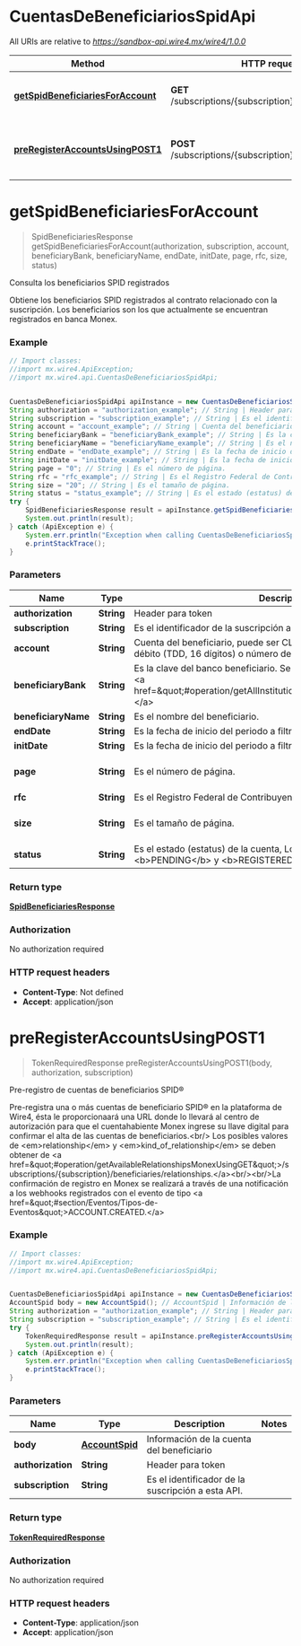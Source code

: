 # CuentasDeBeneficiariosSpidApi

All URIs are relative to *https://sandbox-api.wire4.mx/wire4/1.0.0*

Method | HTTP request | Description
------------- | ------------- | -------------
[**getSpidBeneficiariesForAccount**](CuentasDeBeneficiariosSpidApi.md#getSpidBeneficiariesForAccount) | **GET** /subscriptions/{subscription}/beneficiaries/spid | Consulta los beneficiarios SPID registrados
[**preRegisterAccountsUsingPOST1**](CuentasDeBeneficiariosSpidApi.md#preRegisterAccountsUsingPOST1) | **POST** /subscriptions/{subscription}/beneficiaries/spid | Pre-registro de cuentas de beneficiarios SPID®

<a name="getSpidBeneficiariesForAccount"></a>
# **getSpidBeneficiariesForAccount**
> SpidBeneficiariesResponse getSpidBeneficiariesForAccount(authorization, subscription, account, beneficiaryBank, beneficiaryName, endDate, initDate, page, rfc, size, status)

Consulta los beneficiarios SPID registrados

Obtiene los beneficiarios SPID registrados al contrato relacionado con la suscripción. Los beneficiarios son los que actualmente se encuentran registrados en banca Monex.

### Example
```java
// Import classes:
//import mx.wire4.ApiException;
//import mx.wire4.api.CuentasDeBeneficiariosSpidApi;


CuentasDeBeneficiariosSpidApi apiInstance = new CuentasDeBeneficiariosSpidApi();
String authorization = "authorization_example"; // String | Header para token
String subscription = "subscription_example"; // String | Es el identificador de la suscripción a esta API.
String account = "account_example"; // String | Cuenta del beneficiario, puede ser CLABE (18 dígitos), Tarjeta de débito  (TDD, 16 dígitos) o número de celular (10 dígitos).
String beneficiaryBank = "beneficiaryBank_example"; // String | Es la clave del banco beneficiario. Se puede obtener del catalogo de <a href=\"#operation/getAllInstitutionsUsingGET\">instituciones.</a>
String beneficiaryName = "beneficiaryName_example"; // String | Es el nombre del beneficiario.
String endDate = "endDate_example"; // String | Es la fecha de inicio del periodo a filtrar en formato dd-mm-yyyy.
String initDate = "initDate_example"; // String | Es la fecha de inicio del periodo a filtrar en formato dd-mm-yyyy.
String page = "0"; // String | Es el número de página.
String rfc = "rfc_example"; // String | Es el Registro Federal de Contribuyentes (RFC) del beneficiario.
String size = "20"; // String | Es el tamaño de página.
String status = "status_example"; // String | Es el estado (estatus) de la cuenta, Los valores pueden ser <b>PENDING</b> y <b>REGISTERED</b>.
try {
    SpidBeneficiariesResponse result = apiInstance.getSpidBeneficiariesForAccount(authorization, subscription, account, beneficiaryBank, beneficiaryName, endDate, initDate, page, rfc, size, status);
    System.out.println(result);
} catch (ApiException e) {
    System.err.println("Exception when calling CuentasDeBeneficiariosSpidApi#getSpidBeneficiariesForAccount");
    e.printStackTrace();
}
```

### Parameters

Name | Type | Description  | Notes
------------- | ------------- | ------------- | -------------
 **authorization** | **String**| Header para token |
 **subscription** | **String**| Es el identificador de la suscripción a esta API. |
 **account** | **String**| Cuenta del beneficiario, puede ser CLABE (18 dígitos), Tarjeta de débito  (TDD, 16 dígitos) o número de celular (10 dígitos). | [optional]
 **beneficiaryBank** | **String**| Es la clave del banco beneficiario. Se puede obtener del catalogo de &lt;a href&#x3D;\&quot;#operation/getAllInstitutionsUsingGET\&quot;&gt;instituciones.&lt;/a&gt; | [optional]
 **beneficiaryName** | **String**| Es el nombre del beneficiario. | [optional]
 **endDate** | **String**| Es la fecha de inicio del periodo a filtrar en formato dd-mm-yyyy. | [optional]
 **initDate** | **String**| Es la fecha de inicio del periodo a filtrar en formato dd-mm-yyyy. | [optional]
 **page** | **String**| Es el número de página. | [optional] [default to 0]
 **rfc** | **String**| Es el Registro Federal de Contribuyentes (RFC) del beneficiario. | [optional]
 **size** | **String**| Es el tamaño de página. | [optional] [default to 20]
 **status** | **String**| Es el estado (estatus) de la cuenta, Los valores pueden ser &lt;b&gt;PENDING&lt;/b&gt; y &lt;b&gt;REGISTERED&lt;/b&gt;. | [optional]

### Return type

[**SpidBeneficiariesResponse**](SpidBeneficiariesResponse.md)

### Authorization

No authorization required

### HTTP request headers

 - **Content-Type**: Not defined
 - **Accept**: application/json

<a name="preRegisterAccountsUsingPOST1"></a>
# **preRegisterAccountsUsingPOST1**
> TokenRequiredResponse preRegisterAccountsUsingPOST1(body, authorization, subscription)

Pre-registro de cuentas de beneficiarios SPID®

Pre-registra una o más cuentas de beneficiario SPID® en la plataforma de Wire4, ésta le proporcionaará una URL donde lo llevará al centro de autorización para que el cuentahabiente Monex ingrese su llave digital para confirmar el alta de las cuentas de beneficiarios.&lt;br/&gt; Los posibles valores de &lt;em&gt;relationship&lt;/em&gt; y &lt;em&gt;kind_of_relationship&lt;/em&gt; se deben  obtener de &lt;a href&#x3D;\&quot;#operation/getAvailableRelationshipsMonexUsingGET\&quot;&gt;/subscriptions/{subscription}/beneficiaries/relationships.&lt;/a&gt;&lt;br/&gt;&lt;br/&gt;La confirmación de registro en Monex se realizará a través de una notificación a los webhooks registrados con el evento de tipo &lt;a href&#x3D;\&quot;#section/Eventos/Tipos-de-Eventos\&quot;&gt;ACCOUNT.CREATED.&lt;/a&gt;

### Example
```java
// Import classes:
//import mx.wire4.ApiException;
//import mx.wire4.api.CuentasDeBeneficiariosSpidApi;


CuentasDeBeneficiariosSpidApi apiInstance = new CuentasDeBeneficiariosSpidApi();
AccountSpid body = new AccountSpid(); // AccountSpid | Información de la cuenta del beneficiario
String authorization = "authorization_example"; // String | Header para token
String subscription = "subscription_example"; // String | Es el identificador de la suscripción a esta API.
try {
    TokenRequiredResponse result = apiInstance.preRegisterAccountsUsingPOST1(body, authorization, subscription);
    System.out.println(result);
} catch (ApiException e) {
    System.err.println("Exception when calling CuentasDeBeneficiariosSpidApi#preRegisterAccountsUsingPOST1");
    e.printStackTrace();
}
```

### Parameters

Name | Type | Description  | Notes
------------- | ------------- | ------------- | -------------
 **body** | [**AccountSpid**](AccountSpid.md)| Información de la cuenta del beneficiario |
 **authorization** | **String**| Header para token |
 **subscription** | **String**| Es el identificador de la suscripción a esta API. |

### Return type

[**TokenRequiredResponse**](TokenRequiredResponse.md)

### Authorization

No authorization required

### HTTP request headers

 - **Content-Type**: application/json
 - **Accept**: application/json

